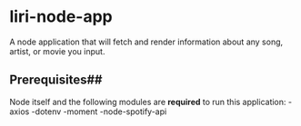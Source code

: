 # liri-node-app

A node application that will fetch and render information about any song, artist, or movie you input. 

## Prerequisites##

Node itself and the following modules are **required** to run this application: 
-axios
-dotenv
-moment
-node-spotify-api
